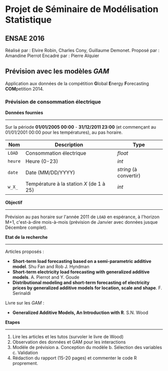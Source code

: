 # Projet de Séminaire de Modélisation Statistique 
## ENSAE 2016

Réalisé par : Elvire Robin, Charles Cony, Guillaume Demonet.
Proposé par : Amandine Pierrot
Encadré par : Pierre Alquier

## Prévision avec les modèles _GAM_

Application aux données de la compétition **G**lobal **E**nergy **F**orecasting **COM**petition 2014.

### Prévision de consommation électrique

__Données fournies__
****

Sur la période __01/01/2005 00:00__ - __31/12/2011 23:00__ (et commençant au 01/01/2001 00:00 pour les températures), au pas horaire.

| Nom | Description | Type |
| --- | --- | --- |
| `LOAD` | Consommation électrique | _float_ |
| `heure` | Heure (0-23) | _int_ |
| `date` | Date (MM/DD/YYYY) | _string_ (à convertir) |
| `w_X_` | Température à la station _X_ (de 1 à 25) | _int_ |

__Objectif__
****

Prévision au pas horaire sur l'année 2011 de `LOAD` en espérance, à l'horizon M+1, c'est-à-dire mois-à-mois (prévision de Janvier avec données jusque Décembre complet).

__Etat de la recherche__
****

Articles proposés :
+ __Short-term load forecasting based on a
semi-parametric additive model__. Shu Fan and Rob J. Hyndman
+ __Short-term electricity load forecasting with
generalized additive models__. A. Pierrot and Y. Goude
+ __Distributional modeling and short-term forecasting of electricity
prices by generalized additive models for location, scale and shape__. F. Serinaldi

Livre sur les _GAM_ :
+ __Generalized Additive Models, An Introduction with R__. S.N. Wood

__Etapes__
****

1. Lire les articles et les tutos (survoler le livre de Wood)
2. Observation des données et GAM pour les interactions
3. Modèle de prévision
    a. Conception du modèle
    b. Sélection des variables
    c. Validation
4. Rédaction du rapport (15-20 pages) et commenter le code R proprement.


